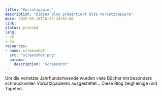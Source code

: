 ```yaml
---
title: "Vorsatzpapier"
description: "Dieses Blog präsentiert alte Vorsatzpapiere"
date: 2020-09-16T10:53:14+02:00
link:
status: planned
lang:
- de
- en
resources:
- name: screenshot
  src: "screenshot.png"
  params:
    description: "Screenshot"
---
```


Um die vorletzte Jahrhundertwende wurden viele Bücher mit besonders schmuckvollen Vorsatzpapieren ausgestattet...
Diese Blog zeigt einige und Tapeten.

